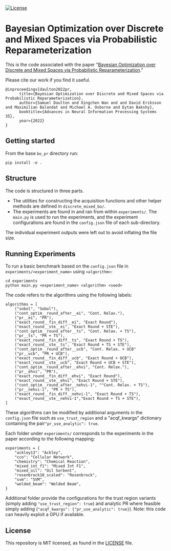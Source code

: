 [![License](https://img.shields.io/badge/license-MIT-green.svg)](LICENSE)

# Bayesian Optimization over Discrete and Mixed Spaces via Probabilistic Reparameterization

This is the code associated with the paper "[Bayesian Optimization over Discrete and Mixed Spaces via Probabilistic Reparameterization](https://github.com/facebookresearch/bo_pr/blob/main/BO_Probabilistic_Reparameterization.pdf)."

Please cite our work if you find it useful.

    
    @inproceedings{daulton2022pr,
          title={Bayesian Optimization over Discrete and Mixed Spaces via Probabilistic Reparameterization}, 
          author={Samuel Daulton and Xingchen Wan and and David Eriksson and Maximilian Balandat and Michael A. Osborne and Eytan Bakshy},
          booktitle={Advances in Neural Information Processing Systems 35},
          year={2022}
    }


## Getting started

From the base `bo_pr` directory run:

`pip install -e .`

## Structure

The code is structured in three parts.
- The utilities for constructing the acquisition functions and other helper methods are defined in `discrete_mixed_bo/`.
- The experiments are found in and ran from within `experiments/`. The `main.py` is used to run the experiments, and the experiment configurations are found in the `config.json` file of each sub-directory.

The individual experiment outputs were left out to avoid inflating the file size.

## Running Experiments

To run a basic benchmark based on the `config.json` file in `experiments/<experiment_name>` using `<algorithm>`:

```
cd experiments
python main.py <experiment_name> <algorithm> <seed>
```

The code refers to the algorithms using the following labels:
```
algorithms = [
    ("sobol", "Sobol"),
    ("cont_optim__round_after__ei", "Cont. Relax."),
    ("pr__ei", "PR"),
    ("exact_round__fin_diff__ei", "Exact Round"),
    ("exact_round__ste__ei", "Exact Round + STE"),
    ("cont_optim__round_after__ts", "Cont. Relax. + TS"),
    ("pr__ts", "PR + TS"),
    ("exact_round__fin_diff__ts", "Exact Round + TS"),
    ("exact_round__ste__ts", "Exact Round + TS + STE"),
    ("cont_optim__round_after__ucb", "Cont. Relax. + UCB"
    ("pr__ucb", "PR + UCB"),
    ("exact_round__fin_diff__ucb", "Exact Round + UCB"),
    ("exact_round__ste__ucb", "Exact Round + UCB + STE"),
    ("cont_optim__round_after__ehvi", "Cont. Relax."),
    ("pr__ehvi", "PR"),
    ("exact_round__fin_diff__ehvi", "Exact Round"),
    ("exact_round__ste__ehvi", "Exact Round + STE"),
    ("cont_optim__round_after__nehvi-1", ""Cont. Relax. + TS"),
    ("pr__nehvi-1", "PR + TS"),
    ("exact_round__fin_diff__nehvi-1", "Exact Round + TS"),
    ("exact_round__ste__nehvi-1","Exact Round + TS + STE"),
]
```

These algorithms can be modified by additional arguments in the `config.json` file such as `use_trust_region` and a "acqf_kwargs" dictionary containing the pair`"pr_use_analytic": true`.

Each folder under `experiments/` corresponds to the experiments in the paper according to the following mapping:
```
experiments = {
    "ackley13": "Ackley",
    "cco": "Cellular Network",
    "chemistry": "Chemical Reaction",
    "mixed_int_f1": "Mixed Int F1",
    "mixed_oil": "Oil Sorbent",
    "rosenbrock10_scaled": "Rosenbrock",
    "svm": "SVM",
    "welded_beam": "Welded Beam",
}
```
Additional folder provide the configurations for the trust region variants (simply adding `"use_trust_region": true`) and analytic PR where feasible simply adding (`"acqf_kwargs": {"pr_use_analytic": true}`). Note: this code can heavily exploit a GPU if available. 

## License
This repository is MIT licensed, as found in the [LICENSE](LICENSE) file.
